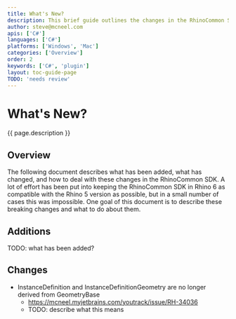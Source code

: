 ```yaml
---
title: What's New?
description: This brief guide outlines the changes in the RhinoCommon SDK.
author: steve@mcneel.com
apis: ['C#']
languages: ['C#']
platforms: ['Windows', 'Mac']
categories: ['Overview']
order: 2
keywords: ['C#', 'plugin']
layout: toc-guide-page
TODO: 'needs review'
---
```


# What's New?

{{ page.description }}

## Overview

The following document describes what has been added, what has changed, and how to deal with these changes in the RhinoCommon SDK. A lot of effort has been put into keeping the RhinoCommon SDK in Rhino 6 as compatible with the Rhino 5 version as possible, but in a small number of cases this was impossible. One goal of this document is to describe these breaking changes and what to do about them.

## Additions

TODO: what has been added?

## Changes

- InstanceDefinition and InstanceDefinitionGeometry are no longer derived from GeometryBase
  - https://mcneel.myjetbrains.com/youtrack/issue/RH-34036
  - TODO: describe what this means
